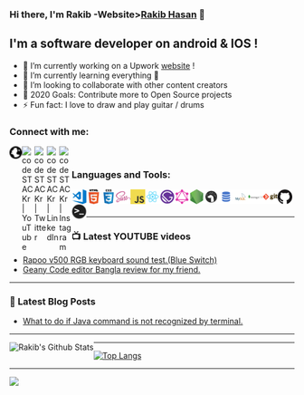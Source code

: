 
### Hi there, I'm Rakib -Website>[Rakib Hasan][website] 👋

## I'm a software developer on android & IOS !
- 🔭 I’m currently working on a Upwork [website] !
- 🌱 I’m currently learning everything 🤣
- 👯 I’m looking to collaborate with other content creators
- 🥅 2020 Goals: Contribute more to Open Source projects
- ⚡ Fun fact: I love to draw and play guitar / drums

### Connect with me:

[<img align="left" alt="codeSTACKr.com" width="22px" src="https://raw.githubusercontent.com/iconic/open-iconic/master/svg/globe.svg" />][Website]
[<img align="left" alt="codeSTACKr | YouTube" width="22px" src="https://cdn.jsdelivr.net/npm/simple-icons@v3/icons/youtube.svg" />][youtube]
[<img align="left" alt="codeSTACKr | Twitter" width="22px" src="https://cdn.jsdelivr.net/npm/simple-icons@v3/icons/twitter.svg" />][twitter]
[<img align="left" alt="codeSTACKr | LinkedIn" width="22px" src="https://cdn.jsdelivr.net/npm/simple-icons@v3/icons/linkedin.svg" />][linkedin]
[<img align="left" alt="codeSTACKr | Instagram" width="22px" src="https://cdn.jsdelivr.net/npm/simple-icons@v3/icons/instagram.svg" />][instagram]

<br />

### Languages and Tools:

[<img align="left" alt="Visual Studio Code" width="26px" src="https://raw.githubusercontent.com/github/explore/80688e429a7d4ef2fca1e82350fe8e3517d3494d/topics/visual-studio-code/visual-studio-code.png" />][webdevplaylist]
[<img align="left" alt="HTML5" width="26px" src="https://raw.githubusercontent.com/github/explore/80688e429a7d4ef2fca1e82350fe8e3517d3494d/topics/html/html.png" />][webdevplaylist]
[<img align="left" alt="CSS3" width="26px" src="https://raw.githubusercontent.com/github/explore/80688e429a7d4ef2fca1e82350fe8e3517d3494d/topics/css/css.png" />][cssplaylist]
[<img align="left" alt="Sass" width="26px" src="https://raw.githubusercontent.com/github/explore/80688e429a7d4ef2fca1e82350fe8e3517d3494d/topics/sass/sass.png" />][cssplaylist]
[<img align="left" alt="JavaScript" width="26px" src="https://raw.githubusercontent.com/github/explore/80688e429a7d4ef2fca1e82350fe8e3517d3494d/topics/javascript/javascript.png" />][jsplaylist]
[<img align="left" alt="React" width="26px" src="https://raw.githubusercontent.com/github/explore/80688e429a7d4ef2fca1e82350fe8e3517d3494d/topics/react/react.png" />][reactplaylist]
[<img align="left" alt="Gatsby" width="26px" src="https://raw.githubusercontent.com/github/explore/e94815998e4e0713912fed477a1f346ec04c3da2/topics/gatsby/gatsby.png" />][webdevplaylist]
[<img align="left" alt="GraphQL" width="26px" src="https://raw.githubusercontent.com/github/explore/80688e429a7d4ef2fca1e82350fe8e3517d3494d/topics/graphql/graphql.png" />][webdevplaylist]
[<img align="left" alt="Node.js" width="26px" src="https://raw.githubusercontent.com/github/explore/80688e429a7d4ef2fca1e82350fe8e3517d3494d/topics/nodejs/nodejs.png" />][webdevplaylist]
[<img align="left" alt="Deno" width="26px" src="https://raw.githubusercontent.com/github/explore/361e2821e2dea67711cde99c9c40ed357061cf27/topics/deno/deno.png" />][webdevplaylist]
[<img align="left" alt="SQL" width="26px" src="https://raw.githubusercontent.com/github/explore/80688e429a7d4ef2fca1e82350fe8e3517d3494d/topics/sql/sql.png" />][webdevplaylist]
[<img align="left" alt="MySQL" width="26px" src="https://raw.githubusercontent.com/github/explore/80688e429a7d4ef2fca1e82350fe8e3517d3494d/topics/mysql/mysql.png" />][webdevplaylist]
[<img align="left" alt="MongoDB" width="26px" src="https://raw.githubusercontent.com/github/explore/80688e429a7d4ef2fca1e82350fe8e3517d3494d/topics/mongodb/mongodb.png" />][webdevplaylist]
[<img align="left" alt="Git" width="26px" src="https://raw.githubusercontent.com/github/explore/80688e429a7d4ef2fca1e82350fe8e3517d3494d/topics/git/git.png" />][webdevplaylist]
[<img align="left" alt="GitHub" width="26px" src="https://raw.githubusercontent.com/github/explore/78df643247d429f6cc873026c0622819ad797942/topics/github/github.png" />][webdevplaylist]
[<img align="left" alt="HTML5" width="26px" src="https://raw.githubusercontent.com/github/explore/80688e429a7d4ef2fca1e82350fe8e3517d3494d/topics/terminal/terminal.png" />][webdevplaylist]

<br />
<br />

---

### 📺 Latest YOUTUBE videos
<!-- YOUTUBE:START -->
- [Rapoo v500 RGB keyboard sound test.(Blue Switch)](https://www.youtube.com/watch?v=EjAzXhRIblQ)
- [Geany Code editor Bangla review for my friend.](https://www.youtube.com/watch?v=NDE2NFFy0v4)
<!-- YOUTUBE:END -->

---

### 📕 Latest Blog Posts
<!-- BLOG-POST-LIST:START -->
- [What to do if Java command is not recognized by  terminal.](https://dev.to/rakibhasan455/what-to-do-if-java-command-is-not-recognized-by-terminal-o4c)
<!-- BLOG-POST-LIST:END -->

---

<img align="left" alt="Rakib's Github Stats" src="https://github-readme-stats.vercel.app/api?username=Rakib-Hasan-455&show_icons=true&hide_border=true&theme=dark" />

---

[![Top Langs](https://github-readme-stats.vercel.app/api/top-langs/?username=Rakib-Hasan-455&theme=dark)](https://github.com/Rakib-Hasan-455)


---

<a href="https://github.com/Rakib-Hasan-455/Semester-Fee-Calculator">
  <img align="left" src="https://github-readme-stats.vercel.app/api/pin/?username=Rakib-Hasan-455&repo=Semester-Fee-Calculator" />
</a>

[website]:https://sites.google.com/view/rakibul-hasan-455
[Twitter]: https://https://twitter.com/Rakib_the_star
[youtube]:https://www.youtube.com/channel/UCZGtLTeoGSFcs0c4SlkQHHA?view_as=subscriber
[instagram]: https://www.instagram.com/rakibul_hasan_455
[linkedin]: https://www.linkedin.com/in/Rakibul-hasan-0455
[webdevplaylist]:https://www.youtube.com/channel/UCZGtLTeoGSFcs0c4SlkQHHA?view_as=subscriber
[jsplaylist]:https://www.youtube.com/channel/UCZGtLTeoGSFcs0c4SlkQHHA?view_as=subscriber
[cssplaylist]: https://www.youtube.com/channel/UCZGtLTeoGSFcs0c4SlkQHHA?view_as=subscriber
[reactplaylist]: https://www.youtube.com/channel/UCZGtLTeoGSFcs0c4SlkQHHA?view_as=subscriber
